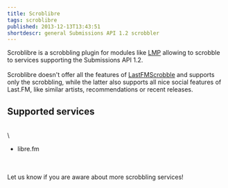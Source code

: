 ```yaml
---
title: Scroblibre
tags: scroblibre
published: 2013-12-13T13:43:51
shortdescr: general Submissions API 1.2 scrobbler
---
```


Scroblibre is a scrobbling plugin for modules like [LMP](/plugins-lmp)
allowing to scrobble to services supporting the Submissions API 1.2.\
\
Scroblibre doesn't offer all the features of
[LastFMScrobble](/plugins-lastfmscrobble) and supports only the
scrobbling, while the latter also supports all nice social features of
Last.FM, like similar artists, recommendations or recent releases.

Supported services
------------------

\
\

-   libre.fm

\
\
Let us know if you are aware about more scrobbling services!